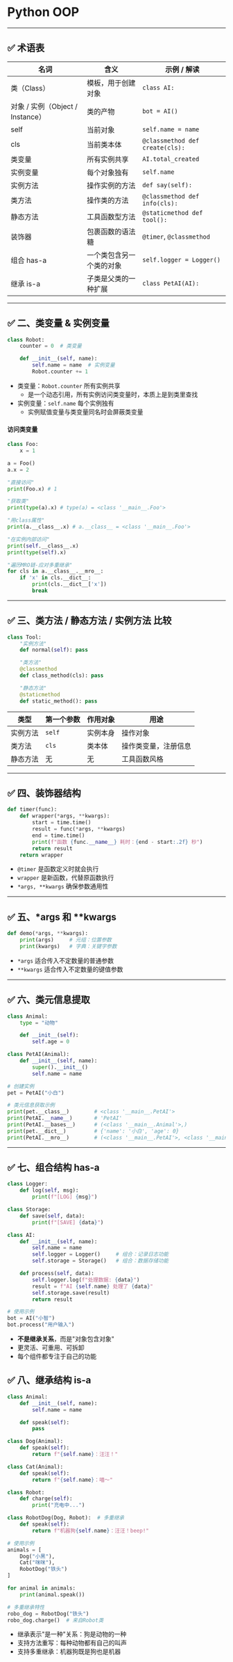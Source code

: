 # Python OOP

---

## ✅ 术语表

| 名词                             | 含义                     | 示例 / 解读                     |
| -------------------------------- | ------------------------ | ------------------------------- |
| 类（Class）                      | 模板，用于创建对象       | `class AI:`                     |
| 对象 / 实例（Object / Instance） | 类的产物                 | `bot = AI()`                    |
| self                             | 当前对象                 | `self.name = name`              |
| cls                              | 当前类本体               | `@classmethod def create(cls):` |
| 类变量                           | 所有实例共享             | `AI.total_created`              |
| 实例变量                         | 每个对象独有             | `self.name`                     |
| 实例方法                         | 操作实例的方法           | `def say(self):`                |
| 类方法                           | 操作类的方法             | `@classmethod def info(cls):`   |
| 静态方法                         | 工具函数型方法           | `@staticmethod def tool():`     |
| 装饰器                           | 包裹函数的语法糖         | `@timer`, `@classmethod`        |
| 组合 has-a                       | 一个类包含另一个类的对象 | `self.logger = Logger()`        |
| 继承 is-a                        | 子类是父类的一种扩展     | `class PetAI(AI):`              |

---

## ✅ 二、类变量 & 实例变量

```python
class Robot:
    counter = 0  # 类变量

    def __init__(self, name):
        self.name = name  # 实例变量
        Robot.counter += 1
```

-   类变量：`Robot.counter` 所有实例共享
    -   是一个动态引用，所有实例访问类变量时，本质上是到类里查找
-   实例变量：`self.name` 每个实例独有
    -   实例赋值变量与类变量同名时会屏蔽类变量

#### 访问类变量

```python
class Foo:
    x = 1

a = Foo()
a.x = 2

"直接访问"
print(Foo.x) # 1

"获取类"
print(type(a).x) # type(a) = <class '__main__.Foo'>

"用class属性"
print(a.__class__.x) # a.__class__ = <class '__main__.Foo'>

"在实例内部访问"
print(self.__class__.x)
print(type(self).x)

"遍历MRO链-应对多重继承"
for cls in a.__class__.__mro__:
    if 'x' in cls.__dict__:
        print(cls.__dict__['x'])
        break
```

---

## ✅ 三、类方法 / 静态方法 / 实例方法 比较

```python
class Tool:
    "实例方法"
    def normal(self): pass

    "类方法"
    @classmethod
    def class_method(cls): pass

    "静态方法"
    @staticmethod
    def static_method(): pass
```

| 类型     | 第一个参数 | 作用对象 | 用途                 |
| -------- | ---------- | -------- | -------------------- |
| 实例方法 | `self`     | 实例本身 | 操作对象             |
| 类方法   | `cls`      | 类本体   | 操作类变量，注册信息 |
| 静态方法 | 无         | 无       | 工具函数风格         |

---

## ✅ 四、装饰器结构

```python
def timer(func):
    def wrapper(*args, **kwargs):
        start = time.time()
        result = func(*args, **kwargs)
        end = time.time()
        print(f"函数 {func.__name__} 耗时：{end - start:.2f} 秒")
        return result
    return wrapper
```

-   `@timer` 是函数定义时就会执行
-   `wrapper` 是新函数，代替原函数执行
-   `*args, **kwargs` 确保参数通用性

---

## ✅ 五、\*args 和 \*\*kwargs

```python
def demo(*args, **kwargs):
    print(args)     # 元组：位置参数
    print(kwargs)   # 字典：关键字参数
```

-   `*args` 适合传入不定数量的普通参数
-   `**kwargs` 适合传入不定数量的键值参数

---

## ✅ 六、类元信息提取

```python
class Animal:
    type = "动物"

    def __init__(self):
        self.age = 0

class PetAI(Animal):
    def __init__(self, name):
        super().__init__()
        self.name = name

# 创建实例
pet = PetAI("小白")

# 类元信息获取示例
print(pet.__class__)        # <class '__main__.PetAI'>
print(PetAI.__name__)       # 'PetAI'
print(PetAI.__bases__)      # (<class '__main__.Animal'>,)
print(pet.__dict__)         # {'name': '小白', 'age': 0}
print(PetAI.__mro__)        # (<class '__main__.PetAI'>, <class '__main__.Animal'>, <class 'object'>)
```

---

## ✅ 七、组合结构 has-a

```python
class Logger:
    def log(self, msg):
        print(f"[LOG] {msg}")

class Storage:
    def save(self, data):
        print(f"[SAVE] {data}")

class AI:
    def __init__(self, name):
        self.name = name
        self.logger = Logger()     # 组合：记录日志功能
        self.storage = Storage()   # 组合：数据存储功能

    def process(self, data):
        self.logger.log(f"处理数据: {data}")
        result = f"AI {self.name} 处理了 {data}"
        self.storage.save(result)
        return result

# 使用示例
bot = AI("小智")
bot.process("用户输入")
```

-   **不是继承关系**，而是"对象包含对象"
-   更灵活、可重用、可拆卸
-   每个组件都专注于自己的功能

## ✅ 八、继承结构 is-a

```python
class Animal:
    def __init__(self, name):
        self.name = name

    def speak(self):
        pass

class Dog(Animal):
    def speak(self):
        return f"{self.name}：汪汪！"

class Cat(Animal):
    def speak(self):
        return f"{self.name}：喵～"

class Robot:
    def charge(self):
        print("充电中...")

class RobotDog(Dog, Robot):  # 多重继承
    def speak(self):
        return f"机器狗{self.name}：汪汪！beep!"

# 使用示例
animals = [
    Dog("小黑"),
    Cat("咪咪"),
    RobotDog("铁头")
]

for animal in animals:
    print(animal.speak())

# 多重继承特性
robo_dog = RobotDog("铁头")
robo_dog.charge()  # 来自Robot类
```

-   继承表示"是一种"关系：狗是动物的一种
-   支持方法重写：每种动物都有自己的叫声
-   支持多重继承：机器狗既是狗也是机器
